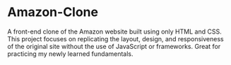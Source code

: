 # Amazon-Clone
A front-end clone of the Amazon website built using only HTML and CSS. This project focuses on replicating the layout, design, and responsiveness of the original site without the use of JavaScript or frameworks. Great for practicing my newly learned fundamentals.
